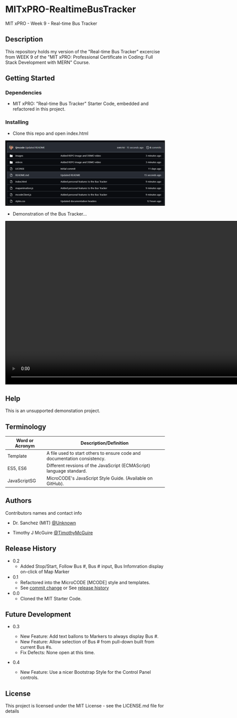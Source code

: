 # MITxPRO-RealtimeBusTracker

MIT xPRO - Week 9 - Real-time Bus Tracker


## Description

This repository holds my version of the "Real-time Bus Tracker" excercise from WEEK 9 of the "MIT xPRO: Professional Certificate in Coding: Full Stack Development with MERN" Course.


## Getting Started


### Dependencies

* MIT xPRO: "Real-time Bus Tracker" Starter Code, embedded and refactored in this project.


### Installing

* Clone this repo and open index.html

<p align="left"><img src=".\images\repo.png" width="1024" title="Real-time Bus Tracker Repository Files..."></p>

* Demonstration of the Bus Tracker...

<video id="demo-video" style="border-style:solid; border-width:2px" src="https://user-images.githubusercontent.com/8990676/156948541-4aa4e8cc-4bd8-4c28-8b2f-5de4ffda358c.mp4" width="1024" allowfullscreen="allowfullscreen" webkitallowfullscreen="webkitallowfullscreen" mozallowfullscreen="mozallowfullscreen" allow="autoplay *" loop autoplay autobuffer controls muted>
Your browser does not support the HTML5 player.
</video>
</p>


## Help

This is an unsupported demonstation project.



## Terminology

| Word or Acronym	| Description/Definition                                |
|-------------------|-------------------------------------------------------|
|  Template	        | A file used to start others to ensure code and documentation consistency.
|  ES5, ES6         | Different revsions of the JavaScript (ECMAScript) language standard.
|  JavaScriptSG     | MicroCODE's JavaScript Style Guide. (Available on GitHub).



## Authors

Contributors names and contact info

* Dr. Sanchez (MIT) [@Unknown](https://twitter.com/Unknown)

* Timothy J McGuire [@TimothyMcGuire](https://twitter.com/TimothyMcGuire)



## Release History

* 0.2
    * Added Stop/Start, Follow Bus #, Bus # input, Bus Infomration display on-click of Map Marker
* 0.1
    * Refactored into the MicroCODE [MCODE] style and templates.
    * See [commit change]() or See [release history]()
* 0.0
    * Cloned the MIT Starter Code.

## Future Development

* 0.3
    * New Feature: Add text ballons to Markers to always display Bus #.
    * New Feature: Allow selection of Bus # from pull-down built from current Bus #s.
    * Fix Defects: None open at this time.

* 0.4
    * New Feature: Use a nicer Bootstrap Style for the Control Panel controls.


## License

This project is licensed under the MIT License - see the LICENSE.md file for details
